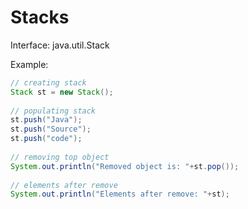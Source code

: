 # Stacks
Interface: java.util.Stack

Example:
```java
// creating stack
Stack st = new Stack();
   
// populating stack
st.push("Java");
st.push("Source");
st.push("code");
   
// removing top object
System.out.println("Removed object is: "+st.pop());
   
// elements after remove
System.out.println("Elements after remove: "+st);
```